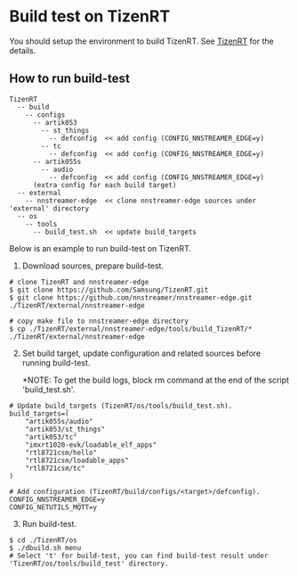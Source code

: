 # Build test on TizenRT

You should setup the environment to build TizenRT.
See [TizenRT](https://github.com/Samsung/TizenRT) for the details.


## How to run build-test

```
TizenRT
  -- build
    -- configs
      -- artik053
        -- st_things
          -- defconfig  << add config (CONFIG_NNSTREAMER_EDGE=y)
        -- tc
          -- defconfig  << add config (CONFIG_NNSTREAMER_EDGE=y)
      -- artik055s
        -- audio
          -- defconfig  << add config (CONFIG_NNSTREAMER_EDGE=y)
      (extra config for each build target)
  -- external
    -- nnstreamer-edge  << clone nnstreamer-edge sources under 'external' directory
  -- os
    -- tools
      -- build_test.sh  << update build_targets
```


Below is an example to run build-test on TizenRT.

1. Download sources, prepare build-test.

```
# clone TizenRT and nnstreamer-edge
$ git clone https://github.com/Samsung/TizenRT.git
$ git clone https://github.com/nnstreamer/nnstreamer-edge.git ./TizenRT/external/nnstreamer-edge

# copy make file to nnstreamer-edge directory
$ cp ./TizenRT/external/nnstreamer-edge/tools/build_TizenRT/* ./TizenRT/external/nnstreamer-edge
```

2. Set build target, update configuration and related sources before running build-test.

    *NOTE: To get the build logs, block rm command at the end of the script 'build_test.sh'.

```
# Update build_targets (TizenRT/os/tools/build_test.sh).
build_targets=(
	"artik055s/audio"
	"artik053/st_things"
	"artik053/tc"
	"imxrt1020-evk/loadable_elf_apps"
	"rtl8721csm/hello"
	"rtl8721csm/loadable_apps"
	"rtl8721csm/tc"
)

# Add configuration (TizenRT/build/configs/<target>/defconfig).
CONFIG_NNSTREAMER_EDGE=y
CONFIG_NETUTILS_MQTT=y
```

3. Run build-test.
```
$ cd ./TizenRT/os
$ ./dbuild.sh menu
# Select 't' for build-test, you can find build-test result under 'TizenRT/os/tools/build_test' directory.
```
